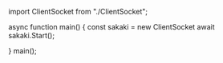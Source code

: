 import ClientSocket from "./ClientSocket";

async function main() {
    const sakaki = new ClientSocket
    await sakaki.Start();
    
}
main();
